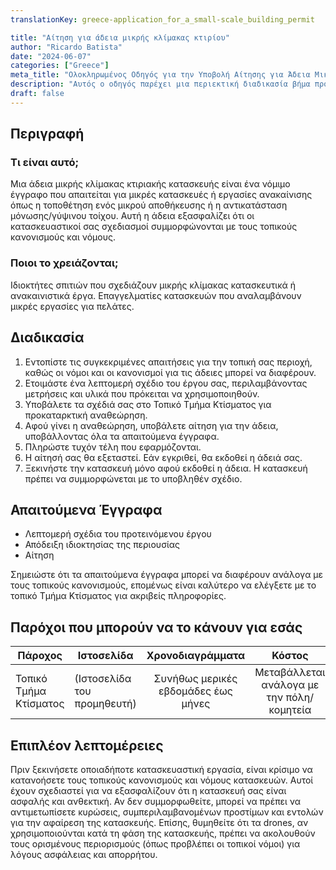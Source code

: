 ```yaml
---
translationKey: greece-application_for_a_small-scale_building_permit

title: "Αίτηση για άδεια μικρής κλίμακας κτιρίου"
author: "Ricardo Batista"
date: "2024-06-07"
categories: ["Greece"]
meta_title: "Ολοκληρωμένος Οδηγός για την Υποβολή Αίτησης για Άδεια Μικρής Κλίμακας Κτιρίου"
description: "Αυτός ο οδηγός παρέχει μια περιεκτική διαδικασία βήμα προς βήμα για την απόκτηση μιας άδειας κατασκευής μικρής κλίμακας."
draft: false
---
```


## Περιγραφή
### Τι είναι αυτό;
Μια άδεια μικρής κλίμακας κτιριακής κατασκευής είναι ένα νόμιμο έγγραφο που απαιτείται για μικρές κατασκευές ή εργασίες ανακαίνισης όπως η τοποθέτηση ενός μικρού αποθήκευσης ή η αντικατάσταση μόνωσης/γύψινου τοίχου. Αυτή η άδεια εξασφαλίζει ότι οι κατασκευαστικοί σας σχεδιασμοί συμμορφώνονται με τους τοπικούς κανονισμούς και νόμους.

### Ποιοι το χρειάζονται;
Ιδιοκτήτες σπιτιών που σχεδιάζουν μικρής κλίμακας κατασκευτικά ή ανακαινιστικά έργα. Επαγγελματίες κατασκευών που αναλαμβάνουν μικρές εργασίες για πελάτες.

## Διαδικασία
1. Εντοπίστε τις συγκεκριμένες απαιτήσεις για την τοπική σας περιοχή, καθώς οι νόμοι και οι κανονισμοί για τις άδειες μπορεί να διαφέρουν.
2. Ετοιμάστε ένα λεπτομερή σχέδιο του έργου σας, περιλαμβάνοντας μετρήσεις και υλικά που πρόκειται να χρησιμοποιηθούν.
3. Υποβάλετε τα σχέδιά σας στο Τοπικό Τμήμα Κτίσματος για προκαταρκτική αναθεώρηση.
4. Αφού γίνει η αναθεώρηση, υποβάλετε αίτηση για την άδεια, υποβάλλοντας όλα τα απαιτούμενα έγγραφα.
5. Πληρώστε τυχόν τέλη που εφαρμόζονται.
6. Η αίτησή σας θα εξεταστεί. Εάν εγκριθεί, θα εκδοθεί η άδειά σας.
7. Ξεκινήστε την κατασκευή μόνο αφού εκδοθεί η άδεια. Η κατασκευή πρέπει να συμμορφώνεται με το υποβληθέν σχέδιο.

## Απαιτούμενα Έγγραφα
- Λεπτομερή σχέδια του προτεινόμενου έργου
- Απόδειξη ιδιοκτησίας της περιουσίας
- Αίτηση

Σημειώστε ότι τα απαιτούμενα έγγραφα μπορεί να διαφέρουν ανάλογα με τους τοπικούς κανονισμούς, επομένως είναι καλύτερο να ελέγξετε με το τοπικό Τμήμα Κτίσματος για ακριβείς πληροφορίες.

## Παρόχοι που μπορούν να το κάνουν για εσάς

| Πάροχος       |    Ιστοσελίδα   |    Χρονοδιαγράμματα   |      Κόστος       |
| --------------- | --------------- |  :-------------: | :-------------: |
| Τοπικό Τμήμα Κτίσματος | (Ιστοσελίδα του προμηθευτή) | Συνήθως μερικές εβδομάδες έως μήνες | Μεταβάλλεται ανάλογα με την πόλη/κομητεία |

## Επιπλέον λεπτομέρειες

Πριν ξεκινήσετε οποιαδήποτε κατασκευαστική εργασία, είναι κρίσιμο να κατανοήσετε τους τοπικούς κανονισμούς και νόμους κατασκευών. Αυτοί έχουν σχεδιαστεί για να εξασφαλίζουν ότι η κατασκευή σας είναι ασφαλής και ανθεκτική. Αν δεν συμμορφωθείτε, μπορεί να πρέπει να αντιμετωπίσετε κυρώσεις, συμπεριλαμβανομένων προστίμων και εντολών για την αφαίρεση της κατασκευής. Επίσης, θυμηθείτε ότι τα drones, αν χρησιμοποιούνται κατά τη φάση της κατασκευής, πρέπει να ακολουθούν τους ορισμένους περιορισμούς (όπως προβλέπει οι τοπικοί νόμοι) για λόγους ασφάλειας και απορρήτου.